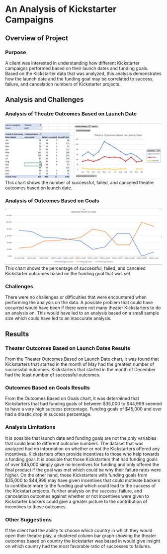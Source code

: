 # An Analysis of Kickstarter Campaigns
## Overview of Project
### Purpose
A client was interested in understanding how different Kickstarter campaigns performed based on their launch dates and funding goals. Based on the Kickstarter data that was analyzed, this analysis demonstrates how the launch date and the funding goal may be correlated to success, failure, and cancelation numbers of Kickstarter projects. 
## Analysis and Challenges

### Analysis of Theatre Outcomes Based on Launch Date 
![Theater_Outcomes_vs_Launch.png](https://github.com/tommy-chin/kickstarter-analysis/blob/main/Theater_Outcomes_vs_Launch.png)
This chart shows the number of successful, failed, and canceled theatre outcomes based on launch date. 
### Analysis of Outcomes Based on Goals 
![Outcomes_vs_Goals.png](https://github.com/tommy-chin/kickstarter-analysis/blob/main/Outcomes_vs_Goals.png)
This chart shows the percentage of successful, failed, and canceled Kickstarter outcomes based on the funding goal that was set. 
### Challenges
There were no challenges or difficulties that were encountered when performing the analysis on the data. A possible problem that could have occurred would have been if there were not many theater Kickstarters to do an analysis on. This would have led to an analysis based on a small sample size which could have led to an inaccurate analysis. 
 
## Results 
### Theater Outcomes Based on Launch Dates Results
From the Theater Outcomes Based on Launch Date chart, it was found that Kickstarters that started in the month of May had the greatest number of successful outcomes. Kickstarters that started in the month of December had the least number of successful outcomes.
### Outcomes Based on Goals Results
From the Outcomes Based on Goals chart, it was determined that Kickstarters that had funding goals of between $35,000 to $44,999 seemed to have a very high success percentage. Funding goals of $45,000 and over had a drastic drop in success percentage. 
### Analysis Limitations
It is possible that launch date and funding goals are not the only variables that could lead to different outcome numbers. The dataset that was analyzed had no information on whether or not the Kickstarters offered any incentives. Kickstarters often provide incentives to those who help towards a funding goal. It is possible that those Kickstarters that had funding goals of over $45,000 simply gave no incentives for funding and only offered the final product if the goal was met which could be why their failure rates were higher. On the other hand, those Kickstarters with funding goals from $35,000 to $44,999 may have given incentives that could motivate backers to contribute more to the funding goal which could lead to the success of the Kickstart projects. Further analysis on the success, failure, and cancelation outcomes against whether or not incentives were given to Kickstarter backers could give a greater picture to the contribution of incentives to these outcomes.
### Other Suggestions
If the client had the ability to choose which country in which they would open their theatre play, a clustered column bar graph showing the theater outcomes based on country the kickstarter was based in would give insight on which country had the most favorable ratio of successes to failures. 

